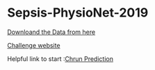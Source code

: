 # Sepsis-PhysioNet-2019

[Downloand the Data from here](https://physionet.org/pnw/challenge-2019-request-access)

[Challenge website](https://www.physionet.org/challenge/2019/)

Helpful link to start :[Chrun Prediction](https://ragulpr.github.io/2016/12/22/WTTE-RNN-Hackless-churn-modeling/)
